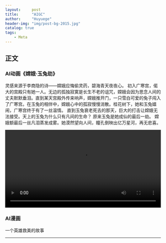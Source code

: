 ```yaml
---
layout:     post
title:      "AIGC"
author:     "Huyuege"
header-img: "img/post-bg-2015.jpg"
catalog: true
tags:
    - Meta
---
```


## 正文

### AI动画《嫦娥·玉兔劫》
灵感来源于李商隐的诗——嫦娥应悔偷灵药，碧海青天夜夜心。
初入广寒宫，偌大的宫殿只有她一人。无边的孤独寂寞是长生不老的诅咒，嫦娥会因为思念人间的丈夫默默垂泪。直到某天宫殿外传来响声，嫦娥推开门，一只雪白可爱的兔子闯入了广寒宫。在玉兔的相伴中，嫦娥心中的孤寂慢慢消散。桂花树下，她和玉兔嬉闹，广寒宫终于有了一丝温情。
直到玉兔衰老死去的那天，巨大的打击让嫦娥无法接受。天上的玉兔为什么只有凡间的生命？
原来玉兔是她成仙的最后一劫。
嫦娥额最后一丝凡泪蒸发成雾。她漠然望向人间，瞳孔倒映出亿万星河，再无悲喜。


<!-- 直接嵌入视频 -->
<video controls width="100%">
  <source src="{{ '/videos/ecc61809ecbbf7aaaa7df5a30521f6a8.mp4' | relative_url }}" type="video/mp4">
  您的浏览器不支持视频标签
</video>

### AI漫画
一个英雄救美的故事

---
